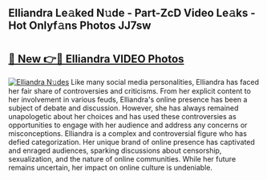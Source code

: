 ## Elliandra Le𝚊ked N𝚞de - Part-ZcD Video Le𝚊ks - Hot Onlyf𝚊ns Photos JJ7sw

# <h2><a href="http://ac49437.deff.icu/?id=Elliandra">🔗 New 👉🔴 Elliandra VIDEO Photos</a></h2>

[![Elliandra N𝚞des](https://i.imgur.com/rIISA9y.gif)](http://ac49437.deff.icu/?id=Elliandra)
Like many social media personalities, Elliandra has faced her fair share of controversies and criticisms. From her explicit content to her involvement in various feuds, Elliandra's online presence has been a subject of debate and discussion. However, she has always remained unapologetic about her choices and has used these controversies as opportunities to engage with her audience and address any concerns or misconceptions. Elliandra is a complex and controversial figure who has defied categorization. Her unique brand of online presence has captivated and enraged audiences, sparking discussions about censorship, sexualization, and the nature of online communities. While her future remains uncertain, her impact on online culture is undeniable.
